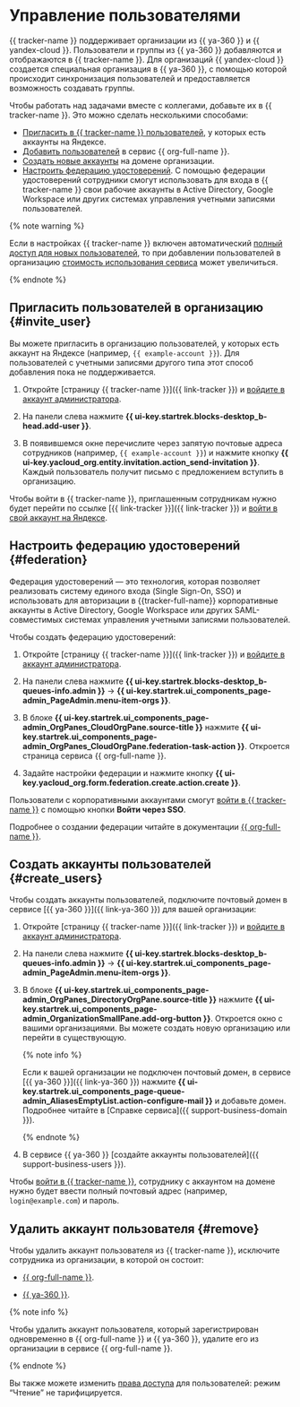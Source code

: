 # Управление пользователями

{{ tracker-name }} поддерживает организации из {{ ya-360 }} и {{ yandex-cloud }}. Пользователи и группы из {{ ya-360 }} добавляются и отображаются в {{ tracker-name }}. Для организаций {{ yandex-cloud }} создается специальная организация в {{ ya-360 }}, с помощью которой происходит синхронизация пользователей и предоставляется возможность создавать группы.

Чтобы работать над задачами вместе с коллегами, добавьте их в {{ tracker-name }}. Это можно сделать несколькими способами:
- [Пригласить в {{ tracker-name }} пользователей](#invite_user), у которых есть аккаунты на Яндексе.
- [Добавить пользователей](../organization/operations/add-account.md) в сервис {{ org-full-name }}.
- [Создать новые аккаунты](#create_users) на домене организации.
- [Настроить федерацию удостоверений](#federation). С помощью федерации удостоверений сотрудники смогут использовать для входа в {{ tracker-name }} свои рабочие аккаунты в Active Directory, Google Workspace или других системах управления учетными записями пользователей.


{% note warning %}

Если в настройках {{ tracker-name }} включен автоматический [полный доступ для новых пользователей](access.md#access-new-users), то при добавлении пользователей в организацию [стоимость использования сервиса](https://cloud.yandex.ru/docs/tracker/pricing#sec_price) может увеличиться.

{% endnote %}

## Пригласить пользователей в организацию {#invite_user}

Вы можете пригласить в организацию пользователей, у которых есть аккаунт на Яндексе (например, `{{ example-account }}`). Для пользователей с учетными записями другого типа этот способ добавления пока не поддерживается.

1. Откройте [страницу {{ tracker-name }}]({{ link-tracker }}) и [войдите в аккаунт администратора](user/login.md).

1. На панели слева нажмите **{{ ui-key.startrek.blocks-desktop_b-head.add-user }}**.

1. В появившемся окне перечислите через запятую почтовые адреса сотрудников (например, `{{ example-account }}`) и нажмите кнопку **{{ ui-key.yacloud_org.entity.invitation.action_send-invitation }}**. Каждый пользователь получит письмо с предложением вступить в организацию.

Чтобы войти в {{ tracker-name }}, приглашенным сотрудникам нужно будет перейти по ссылке [{{ link-tracker }}]({{ link-tracker }}) и [войти в свой аккаунт на Яндексе](user/login.md).

## Настроить федерацию удостоверений {#federation}

Федерация удостоверений — это технология, которая позволяет реализовать систему единого входа (Single Sign-On, SSO) и использовать для авторизации в {{tracker-full-name}} корпоративные аккаунты в Active Directory, Google Workspace или других SAML-совместимых системах управления учетными записями пользователей.

Чтобы создать федерацию удостоверений:

1. Откройте [страницу {{ tracker-name }}]({{ link-tracker }}) и [войдите в аккаунт администратора](user/login.md).

1. На панели слева нажмите **{{ ui-key.startrek.blocks-desktop_b-queues-info.admin }}** → **{{ ui-key.startrek.ui_components_page-admin_PageAdmin.menu-item-orgs }}**.

1. В блоке **{{ ui-key.startrek.ui_components_page-admin_OrgPanes_CloudOrgPane.source-title }}** нажмите **{{ ui-key.startrek.ui_components_page-admin_OrgPanes_CloudOrgPane.federation-task-action }}**. Откроется страница сервиса {{ org-full-name }}.

1. Задайте настройки федерации и нажмите кнопку **{{ ui-key.yacloud_org.form.federation.create.action.create }}**.

Пользователи с корпоративными аккаунтами смогут [войти в {{ tracker-name }}](user/login.md) с помощью кнопки **Войти через SSO**.

Подробнее о создании федерации читайте в документации [{{ org-full-name }}](../organization/concepts/add-federation.md).

## Создать аккаунты пользователей {#create_users}

Чтобы создать аккаунты пользователей, подключите почтовый домен в сервисе [{{ ya-360 }}]({{ link-ya-360 }}) для вашей организации:

1. Откройте [страницу {{ tracker-name }}]({{ link-tracker }}) и [войдите в аккаунт администратора](user/login.md).

1. На панели слева нажмите **{{ ui-key.startrek.blocks-desktop_b-queues-info.admin }}** → **{{ ui-key.startrek.ui_components_page-admin_PageAdmin.menu-item-orgs }}**.

1. В блоке **{{ ui-key.startrek.ui_components_page-admin_OrgPanes_DirectoryOrgPane.source-title }}** нажмите **{{ ui-key.startrek.ui_components_page-admin_OrganizationSmallPane.add-org-button }}**. Откроется окно с вашими организациями. Вы можете создать новую организацию или перейти в существующую.

   {% note info %}

   Если к вашей организации не подключен почтовый домен, в сервисе [{{ ya-360 }}]({{ link-ya-360 }}) нажмите **{{ ui-key.startrek.ui_components_page-queue-admin_AliasesEmptyList.action-configure-mail }}** и добавьте домен. Подробнее читайте в [Справке сервиса]({{ support-business-domain }}). 

   {% endnote %}

1. В сервисе {{ ya-360 }} [создайте аккаунты пользователей]({{ support-business-users }}).

Чтобы [войти в {{ tracker-name }}](user/login.md), сотруднику с аккаунтом на домене нужно будет ввести полный почтовый адрес (например, `login@example.com`) и пароль.

## Удалить аккаунт пользователя {#remove}

Чтобы удалить аккаунт пользователя из {{ tracker-name }}, исключите сотрудника из организации, в которой он состоит:

- [{{ org-full-name }}](../organization/operations/edit-account.md).

- [{{ ya-360 }}](https://yandex.ru/support/business/users.html#sec_delete).

{% note info %}

Чтобы удалить аккаунт пользователя, который зарегистрирован одновременно в {{ org-full-name }} и {{ ya-360 }}, удалите его из организации в сервисе {{ org-full-name }}.

{% endnote %}

Вы также можете изменить [права доступа](./access.md) для пользователей: режим <q>Чтение</q> не тарифицируется.
